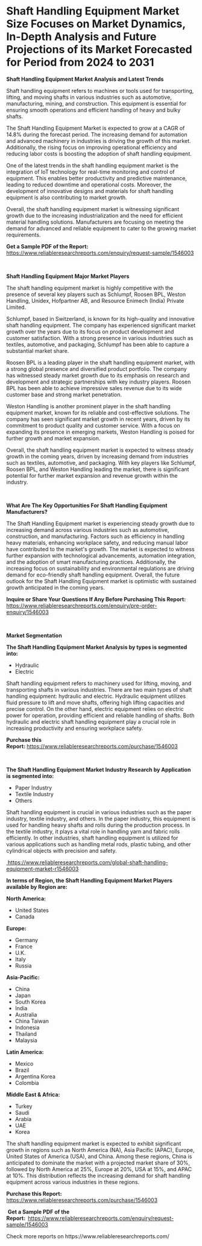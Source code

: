 <p><h1>Shaft Handling Equipment Market Size Focuses on Market Dynamics, In-Depth Analysis and Future Projections of its Market Forecasted for Period from 2024 to 2031</h1></p><p><strong>Shaft Handling Equipment Market Analysis and Latest Trends</strong></p>
<p><p>Shaft handling equipment refers to machines or tools used for transporting, lifting, and moving shafts in various industries such as automotive, manufacturing, mining, and construction. This equipment is essential for ensuring smooth operations and efficient handling of heavy and bulky shafts.</p><p>The Shaft Handling Equipment Market is expected to grow at a CAGR of 14.8% during the forecast period. The increasing demand for automation and advanced machinery in industries is driving the growth of this market. Additionally, the rising focus on improving operational efficiency and reducing labor costs is boosting the adoption of shaft handling equipment.</p><p>One of the latest trends in the shaft handling equipment market is the integration of IoT technology for real-time monitoring and control of equipment. This enables better productivity and predictive maintenance, leading to reduced downtime and operational costs. Moreover, the development of innovative designs and materials for shaft handling equipment is also contributing to market growth.</p><p>Overall, the shaft handling equipment market is witnessing significant growth due to the increasing industrialization and the need for efficient material handling solutions. Manufacturers are focusing on meeting the demand for advanced and reliable equipment to cater to the growing market requirements.</p></p>
<p><strong>Get a Sample PDF of the Report:&nbsp;</strong> <a href="https://www.reliableresearchreports.com/enquiry/request-sample/1546003">https://www.reliableresearchreports.com/enquiry/request-sample/1546003</a></p>
<p>&nbsp;</p>
<p><strong>Shaft Handling Equipment Major Market Players</strong></p>
<p><p>The shaft handling equipment market is highly competitive with the presence of several key players such as Schlumpf, Roosen BPL, Weston Handling, Unidex, Hofpartner AB, and Resource Enimech (India) Private Limited. </p><p>Schlumpf, based in Switzerland, is known for its high-quality and innovative shaft handling equipment. The company has experienced significant market growth over the years due to its focus on product development and customer satisfaction. With a strong presence in various industries such as textiles, automotive, and packaging, Schlumpf has been able to capture a substantial market share.</p><p>Roosen BPL is a leading player in the shaft handling equipment market, with a strong global presence and diversified product portfolio. The company has witnessed steady market growth due to its emphasis on research and development and strategic partnerships with key industry players. Roosen BPL has been able to achieve impressive sales revenue due to its wide customer base and strong market penetration.</p><p>Weston Handling is another prominent player in the shaft handling equipment market, known for its reliable and cost-effective solutions. The company has seen significant market growth in recent years, driven by its commitment to product quality and customer service. With a focus on expanding its presence in emerging markets, Weston Handling is poised for further growth and market expansion.</p><p>Overall, the shaft handling equipment market is expected to witness steady growth in the coming years, driven by increasing demand from industries such as textiles, automotive, and packaging. With key players like Schlumpf, Roosen BPL, and Weston Handling leading the market, there is significant potential for further market expansion and revenue growth within the industry.</p></p>
<p>&nbsp;</p>
<p><strong>What Are The Key Opportunities For Shaft Handling Equipment Manufacturers?</strong></p>
<p><p>The Shaft Handling Equipment market is experiencing steady growth due to increasing demand across various industries such as automotive, construction, and manufacturing. Factors such as efficiency in handling heavy materials, enhancing workplace safety, and reducing manual labor have contributed to the market's growth. The market is expected to witness further expansion with technological advancements, automation integration, and the adoption of smart manufacturing practices. Additionally, the increasing focus on sustainability and environmental regulations are driving demand for eco-friendly shaft handling equipment. Overall, the future outlook for the Shaft Handling Equipment market is optimistic with sustained growth anticipated in the coming years.</p></p>
<p><strong>Inquire or Share Your Questions If Any Before Purchasing This Report:</strong> <a href="https://www.reliableresearchreports.com/enquiry/pre-order-enquiry/1546003">https://www.reliableresearchreports.com/enquiry/pre-order-enquiry/1546003</a></p>
<p>&nbsp;</p>
<p><strong>Market Segmentation</strong></p>
<p><strong>The Shaft Handling Equipment Market Analysis by types is segmented into:</strong></p>
<p><ul><li>Hydraulic</li><li>Electric</li></ul></p>
<p><p>Shaft handling equipment refers to machinery used for lifting, moving, and transporting shafts in various industries. There are two main types of shaft handling equipment: hydraulic and electric. Hydraulic equipment utilizes fluid pressure to lift and move shafts, offering high lifting capacities and precise control. On the other hand, electric equipment relies on electric power for operation, providing efficient and reliable handling of shafts. Both hydraulic and electric shaft handling equipment play a crucial role in increasing productivity and ensuring workplace safety.</p></p>
<p><strong>Purchase this Report:&nbsp;</strong><a href="https://www.reliableresearchreports.com/purchase/1546003">https://www.reliableresearchreports.com/purchase/1546003</a></p>
<p>&nbsp;</p>
<p><strong>The Shaft Handling Equipment Market Industry Research by Application is segmented into:</strong></p>
<p><ul><li>Paper Industry</li><li>Textile Industry</li><li>Others</li></ul></p>
<p><p>Shaft handling equipment is crucial in various industries such as the paper industry, textile industry, and others. In the paper industry, this equipment is used for handling heavy shafts and rolls during the production process. In the textile industry, it plays a vital role in handling yarn and fabric rolls efficiently. In other industries, shaft handling equipment is utilized for various applications such as handling metal rods, plastic tubing, and other cylindrical objects with precision and safety.</p></p>
<p><a href="https://www.reliableresearchreports.com/global-shaft-handling-equipment-market-r1546003">&nbsp;https://www.reliableresearchreports.com/global-shaft-handling-equipment-market-r1546003</a></p>
<p><strong>In terms of Region, the Shaft Handling Equipment Market Players available by Region are:</strong></p>
<p>
    <p> <strong> North America: </strong>
        <ul>
            <li>United States</li>
            <li>Canada</li>
        </ul>
        </p> 
    <p> <strong> Europe: </strong>
        <ul>
            <li>Germany</li>
            <li>France</li>
            <li>U.K.</li>
            <li>Italy</li>
            <li>Russia</li>
        </ul>
        </p> 
    <p> <strong> Asia-Pacific: </strong>
        <ul>
            <li>China</li>
            <li>Japan</li>
            <li>South Korea</li>
            <li>India</li>
            <li>Australia</li>
            <li>China Taiwan</li>
            <li>Indonesia</li>
            <li>Thailand</li>
            <li>Malaysia</li>
        </ul>
        </p> 
    <p> <strong> Latin America: </strong>
        <ul>
            <li>Mexico</li>
            <li>Brazil</li>
            <li>Argentina Korea</li>
            <li>Colombia</li>
        </ul>
        </p> 
    <p> <strong> Middle East & Africa: </strong>
        <ul>
            <li>Turkey</li>
            <li>Saudi</li>
            <li>Arabia</li>
            <li>UAE</li>
            <li>Korea</li>
        </ul>
    </p>
    </p>
<p><p>The shaft handling equipment market is expected to exhibit significant growth in regions such as North America (NA), Asia Pacific (APAC), Europe, United States of America (USA), and China. Among these regions, China is anticipated to dominate the market with a projected market share of 30%, followed by North America at 25%, Europe at 20%, USA at 15%, and APAC at 10%. This distribution reflects the increasing demand for shaft handling equipment across various industries in these regions.</p></p>
<p><strong>Purchase this Report: </strong><a href="https://www.reliableresearchreports.com/purchase/1546003">https://www.reliableresearchreports.com/purchase/1546003</a></p>
<p>&nbsp;<strong>Get a Sample PDF of the Report:&nbsp;&nbsp;</strong><a href="https://www.reliableresearchreports.com/enquiry/request-sample/1546003">https://www.reliableresearchreports.com/enquiry/request-sample/1546003</a></p>
<p><strong></strong></p>
<p>Check more reports on https://www.reliableresearchreports.com/</p>